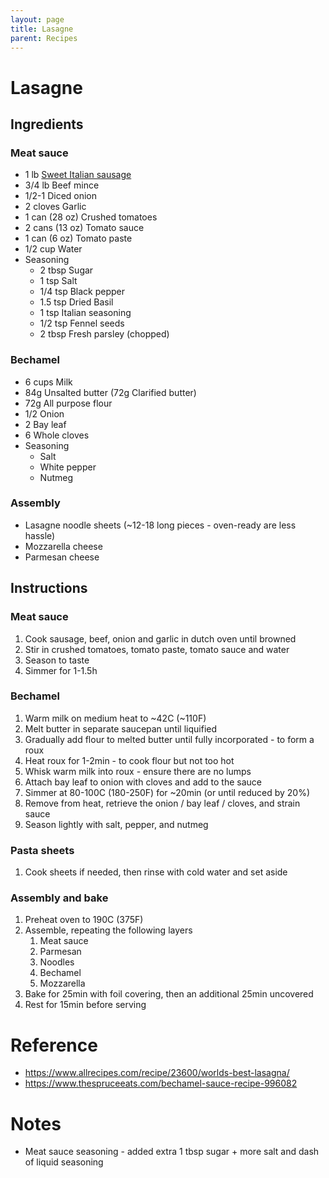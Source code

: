 ```yaml
---
layout: page
title: Lasagne
parent: Recipes
---
```


# Lasagne

## Ingredients

### Meat sauce

- 1 lb [Sweet Italian sausage](./italian_sausage.md)
- 3/4 lb Beef mince
- 1/2-1 Diced onion
- 2 cloves Garlic
- 1 can (28 oz) Crushed tomatoes
- 2 cans (13 oz) Tomato sauce
- 1 can (6 oz) Tomato paste
- 1/2 cup Water
- Seasoning
  - 2 tbsp Sugar
  - 1 tsp Salt
  - 1/4 tsp Black pepper
  - 1.5 tsp Dried Basil
  - 1 tsp Italian seasoning
  - 1/2 tsp Fennel seeds
  - 2 tbsp Fresh parsley (chopped)

### Bechamel

- 6 cups Milk
- 84g Unsalted butter (72g Clarified butter)
- 72g All purpose flour
- 1/2 Onion
- 2 Bay leaf
- 6 Whole cloves
- Seasoning
  - Salt
  - White pepper
  - Nutmeg

### Assembly

- Lasagne noodle sheets (~12-18 long pieces - oven-ready are less hassle)
- Mozzarella cheese
- Parmesan cheese

## Instructions

### Meat sauce

1. Cook sausage, beef, onion and garlic in dutch oven until browned
2. Stir in crushed tomatoes, tomato paste, tomato sauce and water
3. Season to taste
4. Simmer for 1-1.5h

### Bechamel

1. Warm milk on medium heat to ~42C (~110F)
2. Melt butter in separate saucepan until liquified
3. Gradually add flour to melted butter until fully incorporated - to form a roux
4. Heat roux for 1-2min - to cook flour but not too hot
5. Whisk warm milk into roux - ensure there are no lumps
6. Attach bay leaf to onion with cloves and add to the sauce
7. Simmer at 80-100C (180-250F) for ~20min (or until reduced by 20%)
8. Remove from heat, retrieve the onion / bay leaf / cloves, and strain sauce
9. Season lightly with salt, pepper, and nutmeg

### Pasta sheets

1. Cook sheets if needed, then rinse with cold water and set aside

### Assembly and bake

1. Preheat oven to 190C (375F)
2. Assemble, repeating the following layers
   1. Meat sauce
   2. Parmesan
   3. Noodles
   4. Bechamel
   5. Mozzarella
3. Bake for 25min with foil covering, then an additional 25min uncovered
4. Rest for 15min before serving

# Reference

- https://www.allrecipes.com/recipe/23600/worlds-best-lasagna/
- https://www.thespruceeats.com/bechamel-sauce-recipe-996082

# Notes

- Meat sauce seasoning - added extra 1 tbsp sugar + more salt and dash of liquid seasoning
